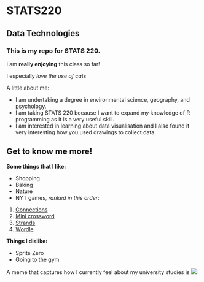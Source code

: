 # STATS220
## Data Technologies
### This is my repo for STATS 220. 

I am **really enjoying** this class so far!

I especially *love the use of cats*

A little about me:

- I am undertaking a degree in environmental science, geography, and psychology.
- I am taking STATS 220 because I want to expand my knowledge of R programming as it is a very useful skill.
- I am interested in learning about data visualisation and I also found it very interesting how you used drawings to collect data.

## Get to know me more!

**Some things that I like:**
* Shopping 
* Baking
* Nature
* NYT games, *ranked in this order*:
1. [Connections](https://www.nytimes.com/games/connections)
2. [Mini crossword](https://www.nytimes.com/crosswords/game/mini)
3. [Strands](https://www.nytimes.com/games/strands)
4. [Wordle](https://www.nytimes.com/games/wordle/index.html)

**Things I dislike:**
* Sprite Zero
* Going to the gym

A meme that captures how I currently feel about my university studies is ![](https://c.tenor.com/lev8HoCCyJEAAAAd/tenor.gif)
